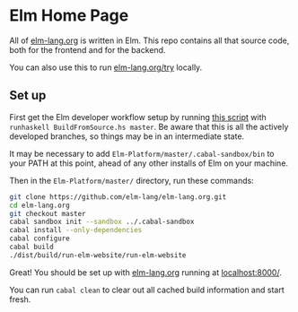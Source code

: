 # Elm Home Page

All of [elm-lang.org](http://elm-lang.org) is written in Elm. This repo
contains all that source code, both for the frontend and for the backend.

You can also use this to run [elm-lang.org/try](http://elm-lang.org/try)
locally.

## Set up

First get the Elm developer workflow setup by running [this script][bfs] with `runhaskell BuildFromSource.hs master`. Be aware that this is all the actively developed branches, so things may be in an intermediate state.

[bfs]: https://github.com/elm-lang/elm-platform/blob/master/installers/BuildFromSource.hs

It may be necessary to add `Elm-Platform/master/.cabal-sandbox/bin` to your PATH at this point, ahead of any other installs of Elm on your machine.

Then in the `Elm-Platform/master/` directory, run these commands:

```bash
git clone https://github.com/elm-lang/elm-lang.org.git
cd elm-lang.org
git checkout master
cabal sandbox init --sandbox ../.cabal-sandbox
cabal install --only-dependencies
cabal configure
cabal build
./dist/build/run-elm-website/run-elm-website
```

Great! You should be set up with [elm-lang.org](http://elm-lang.org/) running at
[localhost:8000/](http://localhost:8000/).

You can run `cabal clean` to clear out all cached build information and start fresh.
